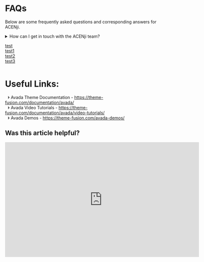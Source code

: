 # FAQs

Below are some frequently asked questions and corresponding answers for ACENji.


<details>
<summary>How can I get in touch with the ACENji team?</summary>

Additional content goes here.

</details>

[test](../../getting-started/signup/index.md)  
[test1](../../tutorials/cards/index.md)  
[test2](../../tutorials/forms/index.md)   
[test3](../../tutorials/staff/index.md)    
<p style="margin-top:50px;"></p>


  
# Useful Links:

<span class="triangle"></span> Avada Theme Documentation - https://theme-fusion.com/documentation/avada/     
<span class="triangle"></span> Avada Video Tutorials - https://theme-fusion.com/documentation/avada/video-tutorials/    
<span class="triangle"></span> Avada Demos - https://theme-fusion.com/avada-demos/  


<style>
.triangle {
display: inline-block;
width: 0;
height: 0;
border-style: solid;
border-width: 5px 0 5px 5px;
border-color: transparent transparent transparent #595959;
margin-left: 10px;
}
</style>

  
## Was this article helpful?

<iframe src="https://docs.google.com/forms/d/e/1FAIpQLSdRNxgLcuBlPQ8F-jn8H_LD2iG_6w1AIziA1kZfE3snOtb9cw/viewform?embedded=true" width="640" height="380" frameborder="0" marginheight="0" marginwidth="0">Wird geladen…</iframe>


